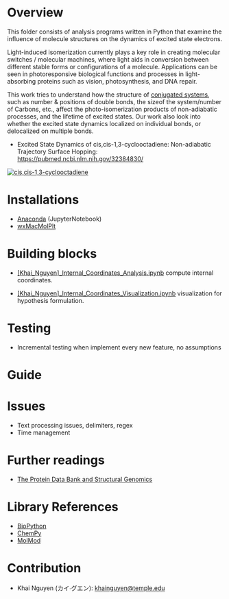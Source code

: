 # Overview 
This folder consists of analysis programs written in Python that examine the influence of molecule structures on the dynamics of excited state electrons. 

Light-induced isomerization currently plays a key role in creating molecular switches / molecular machines, where light aids in conversion between different stable forms or configurations of a molecule. Applications can be seen in photoresponsive biological functions and processes in light-absorbing proteins such as vision, photosynthesis, and DNA repair.

This work tries to understand how the structure of [conjugated systems](https://tinyurl.com/ybrfmk4t), such as number & positions of double bonds, the sizeof the system/number of Carbons, etc., affect the photo-isomerization products of non-adiabatic processes, and the lifetime of excited states. Our work also look into whether the excited state dynamics localized on individual bonds, or delocalized on multiple bonds.

* Excited State Dynamics of cis,cis-1,3-cyclooctadiene: Non-adiabatic Trajectory Surface Hopping: https://pubmed.ncbi.nlm.nih.gov/32384830/

[![cis,cis-1,3-cyclooctadiene](https://media.giphy.com/media/kxm6GiEvw6snI96IsO/giphy.gif)](https://www.youtube.com/watch?v=zg9BKRjvgUI)


# Installations
* [Anaconda](https://tinyurl.com/y7fbo2hk) (JupyterNotebook)
* [wxMacMolPlt](https://brettbode.github.io/wxmacmolplt/)

# Building blocks
* [[Khai_Nguyen]_Internal_Coordinates_Analysis.ipynb](https://github.com/KhaiTTNguyen/Computational_Quantum_Chemistry/blob/master/structural_influence_on_excited_state_dynamics/%5BKhai_Nguyen%5D_Geometric_structure_analysis.ipynb) compute internal coordinates.

* [[Khai_Nguyen]_Internal_Coordinates_Visualization.ipynb](https://github.com/KhaiTTNguyen/Computational_Quantum_Chemistry/blob/master/structural_influence_on_excited_state_dynamics/%5BKhai_Nguyen%5D_Internal_Coordinates_Visualization.ipynb) visualization for hypothesis formulation.


# Testing
* Incremental testing when implement every new feature, no assumptions

# Guide

# Issues
* Text processing issues, delimiters, regex 
* Time management

# Further readings
* [The Protein Data Bank and Structural Genomics](https://academic.oup.com/nar/article/31/1/489/2401336)

# Library References
* [BioPython](https://biopython.org/)
* [ChemPy](https://pypi.org/project/chempy/)
* [MolMod](https://molmod.github.io/molmod/index.html)

# Contribution
* Khai Nguyen (カイ∙グエン):  khainguyen@temple.edu